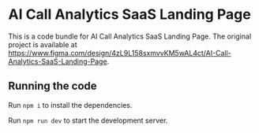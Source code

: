
  # AI Call Analytics SaaS Landing Page

  This is a code bundle for AI Call Analytics SaaS Landing Page. The original project is available at https://www.figma.com/design/4zL9L158sxmvvKM5wAL4ct/AI-Call-Analytics-SaaS-Landing-Page.

  ## Running the code

  Run `npm i` to install the dependencies.

  Run `npm run dev` to start the development server.
  